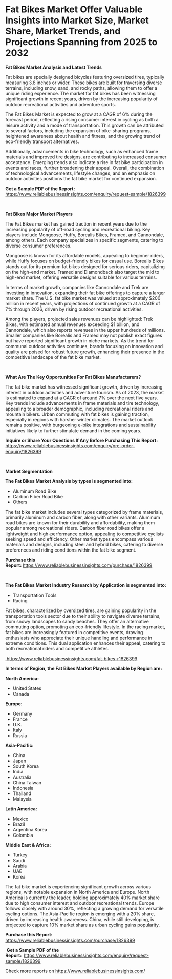 <p><h1>Fat Bikes Market Offer Valuable Insights into Market Size, Market Share, Market Trends, and Projections Spanning from 2025 to 2032</h1></p><p><strong>Fat Bikes Market Analysis and Latest Trends</strong></p>
<p><p>Fat bikes are specially designed bicycles featuring oversized tires, typically measuring 3.8 inches or wider. These bikes are built for traversing diverse terrains, including snow, sand, and rocky paths, allowing them to offer a unique riding experience. The market for fat bikes has been witnessing significant growth in recent years, driven by the increasing popularity of outdoor recreational activities and adventure sports.</p><p>The Fat Bikes Market is expected to grow at a CAGR of 6% during the forecast period, reflecting a rising consumer interest in cycling as both a leisure activity and a mode of transportation. This growth can be attributed to several factors, including the expansion of bike-sharing programs, heightened awareness about health and fitness, and the growing trend of eco-friendly transport alternatives. </p><p>Additionally, advancements in bike technology, such as enhanced frame materials and improved tire designs, are contributing to increased consumer acceptance. Emerging trends also indicate a rise in fat bike participation in events and races, further broadening their appeal. Overall, the combination of technological advancements, lifestyle changes, and an emphasis on outdoor activities positions the fat bike market for continued expansion.</p></p>
<p><strong>Get a Sample PDF of the Report:&nbsp;</strong> <a href="https://www.reliablebusinessinsights.com/enquiry/request-sample/1826399?utm_campaign=2125&utm_medium=2&utm_source=Github&utm_content=ia&utm_term=07022025&utm_id=fat-bikes">https://www.reliablebusinessinsights.com/enquiry/request-sample/1826399</a></p>
<p>&nbsp;</p>
<p><strong>Fat Bikes Major Market Players</strong></p>
<p><p>The Fat Bikes market has gained traction in recent years due to the increasing popularity of off-road cycling and recreational biking. Key players include Mongoose, Huffy, Borealis Bikes, Framed, and Cannondale, among others. Each company specializes in specific segments, catering to diverse consumer preferences.</p><p>Mongoose is known for its affordable models, appealing to beginner riders, while Huffy focuses on budget-friendly bikes for casual use. Borealis Bikes stands out for its premium fat bikes designed for serious riders, capitalizing on the high-end market. Framed and Diamondback also target the mid to high-end market, offering versatile designs suitable for various terrains.</p><p>In terms of market growth, companies like Cannondale and Trek are investing in innovation, expanding their fat bike offerings to capture a larger market share. The U.S. fat bike market was valued at approximately $200 million in recent years, with projections of continued growth at a CAGR of 7% through 2026, driven by rising outdoor recreational activities.</p><p>Among the players, projected sales revenues can be highlighted: Trek Bikes, with estimated annual revenues exceeding $1 billion, and Cannondale, which also reports revenues in the upper hundreds of millions. Smaller companies like Borealis and Framed may not publish exact figures but have reported significant growth in niche markets. As the trend for communal outdoor activities continues, brands focusing on innovation and quality are poised for robust future growth, enhancing their presence in the competitive landscape of the fat bike market.</p></p>
<p>&nbsp;</p>
<p><strong>What Are The Key Opportunities For Fat Bikes Manufacturers?</strong></p>
<p><p>The fat bike market has witnessed significant growth, driven by increasing interest in outdoor activities and adventure tourism. As of 2023, the market is estimated to expand at a CAGR of around 7% over the next five years. Key trends include advancements in frame materials and tire technology, appealing to a broader demographic, including recreational riders and mountain bikers. Urban commuting with fat bikes is gaining traction, especially in regions with harsher winter climates. The market outlook remains positive, with burgeoning e-bike integrations and sustainability initiatives likely to further stimulate demand in the coming years.</p></p>
<p><strong>Inquire or Share Your Questions If Any Before Purchasing This Report:</strong> <a href="https://www.reliablebusinessinsights.com/enquiry/pre-order-enquiry/1826399?utm_campaign=2125&utm_medium=2&utm_source=Github&utm_content=ia&utm_term=07022025&utm_id=fat-bikes">https://www.reliablebusinessinsights.com/enquiry/pre-order-enquiry/1826399</a></p>
<p>&nbsp;</p>
<p><strong>Market Segmentation</strong></p>
<p><strong>The Fat Bikes Market Analysis by types is segmented into:</strong></p>
<p><ul><li>Aluminum Road Bike</li><li>Carbon Fiber Road Bike</li><li>Others</li></ul></p>
<p><p>The fat bike market includes several types categorized by frame materials, primarily aluminum and carbon fiber, along with other variants. Aluminum road bikes are known for their durability and affordability, making them popular among recreational riders. Carbon fiber road bikes offer a lightweight and high-performance option, appealing to competitive cyclists seeking speed and efficiency. Other market types encompass various materials and designs, including steel and hybrid bikes, catering to diverse preferences and riding conditions within the fat bike segment.</p></p>
<p><strong>Purchase this Report:&nbsp;</strong><a href="https://www.reliablebusinessinsights.com/purchase/1826399?utm_campaign=2125&utm_medium=2&utm_source=Github&utm_content=ia&utm_term=07022025&utm_id=fat-bikes">https://www.reliablebusinessinsights.com/purchase/1826399</a></p>
<p>&nbsp;</p>
<p><strong>The Fat Bikes Market Industry Research by Application is segmented into:</strong></p>
<p><ul><li>Transportation Tools</li><li>Racing</li></ul></p>
<p><p>Fat bikes, characterized by oversized tires, are gaining popularity in the transportation tools sector due to their ability to navigate diverse terrains, from snowy landscapes to sandy beaches. They offer an alternative commuting option, promoting an eco-friendly lifestyle. In the racing market, fat bikes are increasingly featured in competitive events, drawing enthusiasts who appreciate their unique handling and performance in extreme conditions. This dual application enhances their appeal, catering to both recreational riders and competitive athletes.</p></p>
<p><a href="https://www.reliablebusinessinsights.com/fat-bikes-r1826399?utm_campaign=2125&utm_medium=2&utm_source=Github&utm_content=ia&utm_term=07022025&utm_id=fat-bikes">&nbsp;https://www.reliablebusinessinsights.com/fat-bikes-r1826399</a></p>
<p><strong>In terms of Region, the Fat Bikes Market Players available by Region are:</strong></p>
<p>
    <p> <strong> North America: </strong>
        <ul>
            <li>United States</li>
            <li>Canada</li>
        </ul>
        </p> 
    <p> <strong> Europe: </strong>
        <ul>
            <li>Germany</li>
            <li>France</li>
            <li>U.K.</li>
            <li>Italy</li>
            <li>Russia</li>
        </ul>
        </p> 
    <p> <strong> Asia-Pacific: </strong>
        <ul>
            <li>China</li>
            <li>Japan</li>
            <li>South Korea</li>
            <li>India</li>
            <li>Australia</li>
            <li>China Taiwan</li>
            <li>Indonesia</li>
            <li>Thailand</li>
            <li>Malaysia</li>
        </ul>
        </p> 
    <p> <strong> Latin America: </strong>
        <ul>
            <li>Mexico</li>
            <li>Brazil</li>
            <li>Argentina Korea</li>
            <li>Colombia</li>
        </ul>
        </p> 
    <p> <strong> Middle East & Africa: </strong>
        <ul>
            <li>Turkey</li>
            <li>Saudi</li>
            <li>Arabia</li>
            <li>UAE</li>
            <li>Korea</li>
        </ul>
    </p>
    </p>
<p><p>The fat bike market is experiencing significant growth across various regions, with notable expansion in North America and Europe. North America is currently the leader, holding approximately 40% market share due to high consumer interest and outdoor recreational trends. Europe follows closely with around 30%, reflecting a growing demand for versatile cycling options. The Asia-Pacific region is emerging with a 20% share, driven by increasing health awareness. China, while still developing, is projected to capture 10% market share as urban cycling gains popularity.</p></p>
<p><strong>Purchase this Report: </strong><a href="https://www.reliablebusinessinsights.com/purchase/1826399?utm_campaign=2125&utm_medium=2&utm_source=Github&utm_content=ia&utm_term=07022025&utm_id=fat-bikes">https://www.reliablebusinessinsights.com/purchase/1826399</a></p>
<p>&nbsp;<strong>Get a Sample PDF of the Report:&nbsp;&nbsp;</strong><a href="https://www.reliablebusinessinsights.com/enquiry/request-sample/1826399?utm_campaign=2125&utm_medium=2&utm_source=Github&utm_content=ia&utm_term=07022025&utm_id=fat-bikes">https://www.reliablebusinessinsights.com/enquiry/request-sample/1826399</a></p>
<p><strong></strong></p>
<p>Check more reports on <a href="https://www.reliablebusinessinsights.com/?utm_campaign=2125&utm_medium=2&utm_source=Github&utm_content=ia&utm_term=07022025&utm_id=fat-bikes">https://www.reliablebusinessinsights.com/</a></p>